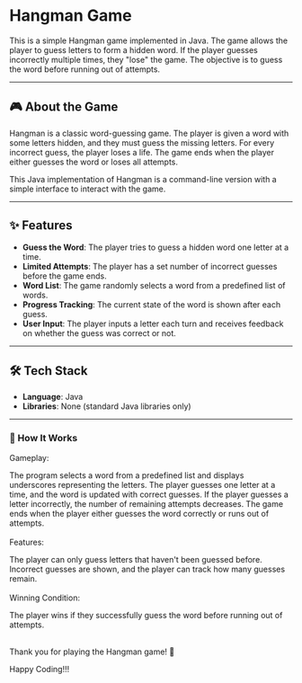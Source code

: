 # Hangman Game 

This is a simple Hangman game implemented in Java. The game allows the player to guess letters to form a hidden word. If the player guesses incorrectly multiple times, they "lose" the game. The objective is to guess the word before running out of attempts.

---

## 🎮 About the Game  

Hangman is a classic word-guessing game. The player is given a word with some letters hidden, and they must guess the missing letters. For every incorrect guess, the player loses a life. The game ends when the player either guesses the word or loses all attempts.

This Java implementation of Hangman is a command-line version with a simple interface to interact with the game.

---

## ✨ Features  
- **Guess the Word**: The player tries to guess a hidden word one letter at a time.  
- **Limited Attempts**: The player has a set number of incorrect guesses before the game ends.  
- **Word List**: The game randomly selects a word from a predefined list of words.  
- **Progress Tracking**: The current state of the word is shown after each guess.  
- **User Input**: The player inputs a letter each turn and receives feedback on whether the guess was correct or not.  

---

## 🛠️ Tech Stack  
- **Language**: Java  
- **Libraries**: None (standard Java libraries only)  

---

### 📖 How It Works
Gameplay:

The program selects a word from a predefined list and displays underscores representing the letters.
The player guesses one letter at a time, and the word is updated with correct guesses.
If the player guesses a letter incorrectly, the number of remaining attempts decreases.
The game ends when the player either guesses the word correctly or runs out of attempts.<br><br>
Features:

The player can only guess letters that haven't been guessed before.
Incorrect guesses are shown, and the player can track how many guesses remain.<br><br>
Winning Condition:

The player wins if they successfully guess the word before running out of attempts. <br><br>

Thank you for playing the Hangman game! 🎉

Happy Coding!!!

